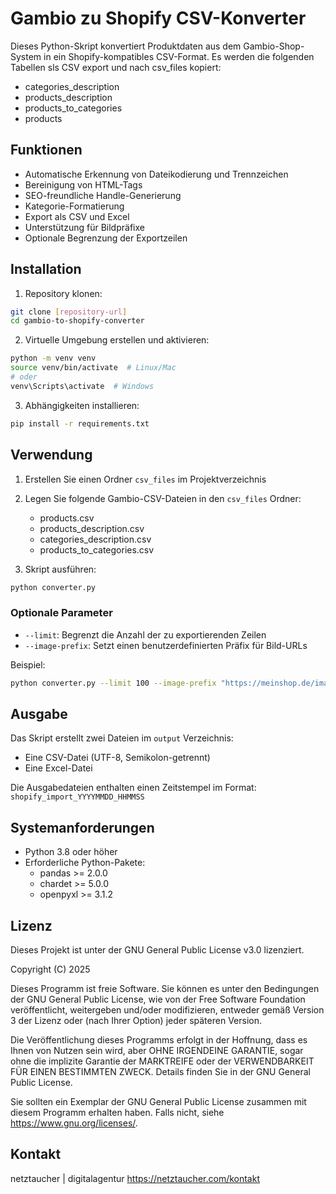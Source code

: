 # Gambio zu Shopify CSV-Konverter

Dieses Python-Skript konvertiert Produktdaten aus dem Gambio-Shop-System in ein Shopify-kompatibles CSV-Format. Es werden die folgenden Tabellen sls CSV export und nach csv_files kopiert:
- categories_description
- products_description
- products_to_categories
- products

## Funktionen

- Automatische Erkennung von Dateikodierung und Trennzeichen
- Bereinigung von HTML-Tags
- SEO-freundliche Handle-Generierung
- Kategorie-Formatierung
- Export als CSV und Excel
- Unterstützung für Bildpräfixe
- Optionale Begrenzung der Exportzeilen

## Installation

1. Repository klonen:
```bash
git clone [repository-url]
cd gambio-to-shopify-converter
```

2. Virtuelle Umgebung erstellen und aktivieren:
```bash
python -m venv venv
source venv/bin/activate  # Linux/Mac
# oder
venv\Scripts\activate  # Windows
```

3. Abhängigkeiten installieren:
```bash
pip install -r requirements.txt
```

## Verwendung

1. Erstellen Sie einen Ordner `csv_files` im Projektverzeichnis
2. Legen Sie folgende Gambio-CSV-Dateien in den `csv_files` Ordner:
   - products.csv
   - products_description.csv
   - categories_description.csv
   - products_to_categories.csv

3. Skript ausführen:
```bash
python converter.py
```

### Optionale Parameter

- `--limit`: Begrenzt die Anzahl der zu exportierenden Zeilen
- `--image-prefix`: Setzt einen benutzerdefinierten Präfix für Bild-URLs

Beispiel:
```bash
python converter.py --limit 100 --image-prefix "https://meinshop.de/images/"
```

## Ausgabe

Das Skript erstellt zwei Dateien im `output` Verzeichnis:
- Eine CSV-Datei (UTF-8, Semikolon-getrennt)
- Eine Excel-Datei

Die Ausgabedateien enthalten einen Zeitstempel im Format: `shopify_import_YYYYMMDD_HHMMSS`

## Systemanforderungen

- Python 3.8 oder höher
- Erforderliche Python-Pakete:
  - pandas >= 2.0.0
  - chardet >= 5.0.0
  - openpyxl >= 3.1.2

## Lizenz

Dieses Projekt ist unter der GNU General Public License v3.0 lizenziert.

Copyright (C) 2025

Dieses Programm ist freie Software. Sie können es unter den Bedingungen der GNU General Public License, wie von der Free Software Foundation veröffentlicht, weitergeben und/oder modifizieren, entweder gemäß Version 3 der Lizenz oder (nach Ihrer Option) jeder späteren Version.

Die Veröffentlichung dieses Programms erfolgt in der Hoffnung, dass es Ihnen von Nutzen sein wird, aber OHNE IRGENDEINE GARANTIE, sogar ohne die implizite Garantie der MARKTREIFE oder der VERWENDBARKEIT FÜR EINEN BESTIMMTEN ZWECK. Details finden Sie in der GNU General Public License.

Sie sollten ein Exemplar der GNU General Public License zusammen mit diesem Programm erhalten haben. Falls nicht, siehe <https://www.gnu.org/licenses/>.

## Kontakt

netztaucher | digitalagentur
https://netztaucher.com/kontakt
